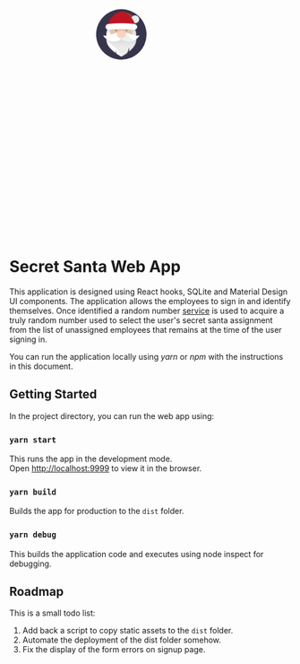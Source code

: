 <svg fill="none" viewBox="0 0 400 400" width="400" height="400" xmlns="http://www.w3.org/2000/svg">
    <foreignObject width="100%" height="100%">
        <div xmlns="http://www.w3.org/1999/xhtml">
            <style>
            img {
                display: flex;
                justify-items: right;
                align-items: right;
                float: middle;
                vertical-align: middle;
                width: 90px;
                height: 90px;
                margin: auto auto;
                border-radius: 50%;
            }
            </style>
            <img src="./public/logo192.png" alt="Secret Santa Logo" />
        </div>
    </foreignObject>
</svg>

# Secret Santa Web App 

This application is designed using React hooks, SQLite and Material Design UI components. The application allows the employees to sign in and identify themselves. Once identified a random number [service](https://random.org) is used to acquire a truly random number used to select the user's secret santa assignment from the list of unassigned employees that remains at the time of the user signing in.

You can run the application locally using _yarn_ or _npm_ with the instructions in this document.

## Getting Started

In the project directory, you can run the web app using:

### `yarn start`

This runs the app in the development mode.<br />
Open [http://localhost:9999](http://localhost:9999) to view it in the browser.

### `yarn build`

Builds the app for production to the `dist` folder.<br />

### `yarn debug`

This builds the application code and executes using node inspect for debugging.


## Roadmap
This is a small todo list:
1. Add back a script to copy static assets to the `dist` folder.
2. Automate the deployment of the dist folder somehow.
3. Fix the display of the form errors on signup page.
